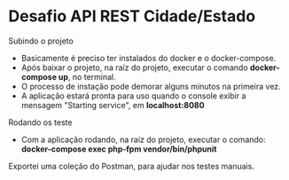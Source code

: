# Desafio API REST Cidade/Estado

Subindo o projeto

+ Basicamente é preciso ter instalados do docker e o docker-compose.
+ Após baixar o projeto, na raíz do projeto, executar o comando **docker-compose up**, no terminal.
+ O processo de instação pode demorar alguns minutos na primeira vez.
+ A aplicação estará pronta para uso quando o console exibir a mensagem "Starting service", em **localhost:8080**

Rodando os teste

+ Com a aplicação rodando, na raíz do projeto, executar o comando: **docker-compose exec php-fpm vendor/bin/phpunit**

Exportei uma coleção do Postman, para ajudar nos testes manuais.
